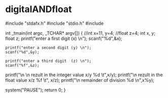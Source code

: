 # digitalANDfloat
#include "stdafx.h"
#include "stdio.h"
#include <cstdlib>

int _tmain(int argc, _TCHAR* argv[])
{
	//int x=11, y=4;
	//float z=4;
	int x, y;
	float z;
	printf("enter a first digit (x) \n");
	scanf("%d",&x);

	printf("enter a second digit (y) \n");
	scanf("%d",&y);

	printf("enter a third digit  (z) \n");
	scanf("%f",&z);

printf("\n \n rezult in the integer value x/y   %d  \t",x/y);
printf("\n rezult in the float  value x/z  %f \t", x/z);
printf("\n remainder of division %d \n",x%y);


system("PAUSE");
	return 0;
}
